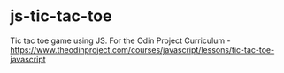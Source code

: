 # js-tic-tac-toe
Tic tac toe game using JS. For the Odin Project Curriculum - https://www.theodinproject.com/courses/javascript/lessons/tic-tac-toe-javascript
